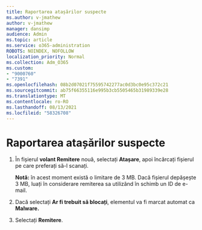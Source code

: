 ```yaml
---
title: Raportarea atașărilor suspecte
ms.author: v-jmathew
author: v-jmathew
manager: dansimp
audience: Admin
ms.topic: article
ms.service: o365-administration
ROBOTS: NOINDEX, NOFOLLOW
localization_priority: Normal
ms.collection: Adm_O365
ms.custom:
- "9000760"
- "7391"
ms.openlocfilehash: 08b2d07021f75595742277ac0d3bc0e95c372c21
ms.sourcegitcommit: ab75f66355116e995b3cb5505465b31989339e28
ms.translationtype: MT
ms.contentlocale: ro-RO
ms.lasthandoff: 08/13/2021
ms.locfileid: "58326708"
---
```

# <a name="report-suspicious-attachments"></a>Raportarea atașărilor suspecte

1. În fișierul **volant Remitere** nouă, selectați **Atașare**, apoi încărcați fișierul pe care preferați să-l scanați.
    
    **Notă:** în acest moment există o limitare de 3 MB. Dacă fișierul depășește 3 MB, luați în considerare remiterea sa utilizând în schimb un ID de e-mail.
2. Dacă selectați **Ar fi trebuit să blocați**, elementul va fi marcat automat ca **Malware.**
3. Selectați **Remitere**.
